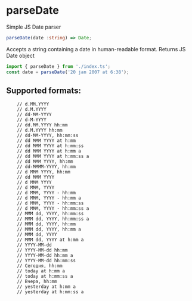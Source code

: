 # parseDate
Simple JS Date parser

```typescript
parseDate(date :string) => Date;
```
Accepts a string containing a date in human-readable format.
Returns JS Date object


```typescript
import { parseDate } from './index.ts';
const date = parseDate('20 jan 2007 at 6:38');
```

## Supported formats:
```
    // d.MM.YYYY
    // d.M.YYYY
    // dd-MM-YYYY
    // d-M-YYYY
    // dd.MM.YYYY hh:mm
    // d.M.YYYY hh:mm
    // dd-MM-YYYY, hh:mm:ss
    // dd MMM YYYY at h:mm
    // dd MMM YYYY at h:mm:ss
    // dd MMM YYYY at h:mm a
    // dd MMM YYYY at h:mm:ss a
    // dd MMM YYYY, hh:mm
    // dd-MMMM-YYYY, hh:mm
    // d MMM YYYY, hh:mm
    // dd MMM YYYY
    // d MMM YYYY
    // d MMM, YYYY
    // d MMM, YYYY - hh:mm
    // d MMM, YYYY - hh:mm a
    // d MMM, YYYY - hh:mm:ss
    // d MMM, YYYY - hh:mm:ss a
    // MMM dd, YYYY, hh:mm:ss
    // MMM dd, YYYY, hh:mm:ss a
    // MMM dd, YYYY, hh:mm
    // MMM dd, YYYY, hh:mm a
    // MMM dd, YYYY
    // MMM dd, YYYY at h:mm a
    // YYYY-MM-dd
    // YYYY-MM-dd hh:mm
    // YYYY-MM-dd hh:mm a
    // YYYY-MM-dd hh:mm:ss
    // Сегодня, hh:mm
    // today at h:mm a
    // today at h:mm:ss a
    // Вчера, hh:mm
    // yesterday at h:mm a
    // yesterday at h:mm:ss a
```

